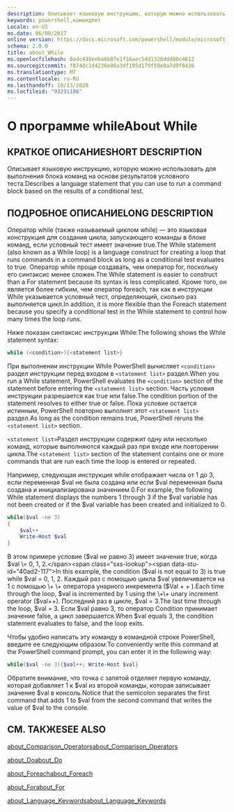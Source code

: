 ```yaml
---
description: Описывает языковую инструкцию, которую можно использовать для выполнения блока команд на основе результатов условного теста.
keywords: powershell,командлет
Locale: en-US
ms.date: 06/09/2017
online version: https://docs.microsoft.com/powershell/module/microsoft.powershell.core/about/about_while?view=powershell-6&WT.mc_id=ps-gethelp
schema: 2.0.0
title: about_While
ms.openlocfilehash: 0adc435eeba6b07e1f16aec5dd1328ddd80c4612
ms.sourcegitcommit: f874dc1d4236e06a3df195d179f59e0a7d9f8436
ms.translationtype: MT
ms.contentlocale: ru-RU
ms.lasthandoff: 10/13/2020
ms.locfileid: "93231186"
---
```

# <a name="about-while"></a><span data-ttu-id="40ad2-104">О программе while</span><span class="sxs-lookup"><span data-stu-id="40ad2-104">About While</span></span>

## <a name="short-description"></a><span data-ttu-id="40ad2-105">КРАТКОЕ ОПИСАНИЕ</span><span class="sxs-lookup"><span data-stu-id="40ad2-105">SHORT DESCRIPTION</span></span>
<span data-ttu-id="40ad2-106">Описывает языковую инструкцию, которую можно использовать для выполнения блока команд на основе результатов условного теста.</span><span class="sxs-lookup"><span data-stu-id="40ad2-106">Describes a language statement that you can use to run a command block based on the results of a conditional test.</span></span>

## <a name="long-description"></a><span data-ttu-id="40ad2-107">ПОДРОБНОЕ ОПИСАНИЕ</span><span class="sxs-lookup"><span data-stu-id="40ad2-107">LONG DESCRIPTION</span></span>

<span data-ttu-id="40ad2-108">Оператор while (также называемый циклом while) — это языковая конструкция для создания цикла, запускающего команды в блоке команд, если условный тест имеет значение true.</span><span class="sxs-lookup"><span data-stu-id="40ad2-108">The While statement (also known as a While loop) is a language construct for creating a loop that runs commands in a command block as long as a conditional test evaluates to true.</span></span> <span data-ttu-id="40ad2-109">Оператор while проще создавать, чем оператор for, поскольку его синтаксис менее сложен.</span><span class="sxs-lookup"><span data-stu-id="40ad2-109">The While statement is easier to construct than a For statement because its syntax is less complicated.</span></span> <span data-ttu-id="40ad2-110">Кроме того, он является более гибким, чем оператор foreach, так как в инструкции While указывается условный тест, определяющий, сколько раз выполняется цикл.</span><span class="sxs-lookup"><span data-stu-id="40ad2-110">In addition, it is more flexible than the Foreach statement because you specify a conditional test in the While statement to control how many times the loop runs.</span></span>

<span data-ttu-id="40ad2-111">Ниже показан синтаксис инструкции While:</span><span class="sxs-lookup"><span data-stu-id="40ad2-111">The following shows the While statement syntax:</span></span>

```powershell
while (<condition>){<statement list>}
```

<span data-ttu-id="40ad2-112">При выполнении инструкции While PowerShell вычисляет `<condition>` раздел инструкции перед входом в `<statement list>` раздел.</span><span class="sxs-lookup"><span data-stu-id="40ad2-112">When you run a While statement, PowerShell evaluates the `<condition>` section of the statement before entering the `<statement list>` section.</span></span> <span data-ttu-id="40ad2-113">Часть условия инструкции разрешается как true или false.</span><span class="sxs-lookup"><span data-stu-id="40ad2-113">The condition portion of the statement resolves to either true or false.</span></span> <span data-ttu-id="40ad2-114">Пока условие остается истинным, PowerShell повторно выполнят этот `<statement list>` раздел.</span><span class="sxs-lookup"><span data-stu-id="40ad2-114">As long as the condition remains true, PowerShell reruns the `<statement list>` section.</span></span>

<span data-ttu-id="40ad2-115">`<statement list>`Раздел инструкции содержит одну или несколько команд, которые выполняются каждый раз при входе или повторении цикла.</span><span class="sxs-lookup"><span data-stu-id="40ad2-115">The `<statement list>` section of the statement contains one or more commands that are run each time the loop is entered or repeated.</span></span>

<span data-ttu-id="40ad2-116">Например, следующая инструкция while отображает числа от 1 до 3, если переменная $val не была создана или если $val переменная была создана и инициализирована значением 0.</span><span class="sxs-lookup"><span data-stu-id="40ad2-116">For example, the following While statement displays the numbers 1 through 3 if the $val variable has not been created or if the $val variable has been created and initialized to 0.</span></span>

```powershell
while($val -ne 3)
{
    $val++
    Write-Host $val
}
```

<span data-ttu-id="40ad2-117">В этом примере условие ($val не равно 3) имеет значение true, когда $val \= 0, 1, 2.</span><span class="sxs-lookup"><span data-stu-id="40ad2-117">In this example, the condition ($val is not equal to 3) is true while $val \= 0, 1, 2.</span></span> <span data-ttu-id="40ad2-118">Каждый раз с помощью цикла $val увеличивается на 1 с помощью \+ \+ оператора унарного инкремента ($Val \+ \+ ).</span><span class="sxs-lookup"><span data-stu-id="40ad2-118">Each time through the loop, $val is incremented by 1 using the \+\+ unary increment operator ($val\+\+).</span></span> <span data-ttu-id="40ad2-119">Последний раз в цикле, $val \= 3.</span><span class="sxs-lookup"><span data-stu-id="40ad2-119">The last time through the loop, $val \= 3.</span></span> <span data-ttu-id="40ad2-120">Если $val равно 3, то оператор Condition принимает значение false, а цикл завершается.</span><span class="sxs-lookup"><span data-stu-id="40ad2-120">When $val equals 3, the condition statement evaluates to false, and the loop exits.</span></span>

<span data-ttu-id="40ad2-121">Чтобы удобно написать эту команду в командной строке PowerShell, введите ее следующим образом:</span><span class="sxs-lookup"><span data-stu-id="40ad2-121">To conveniently write this command at the PowerShell command prompt, you can enter it in the following way:</span></span>

```powershell
while($val -ne 3){$val++; Write-Host $val}
```

<span data-ttu-id="40ad2-122">Обратите внимание, что точка с запятой отделяет первую команду, которая добавляет 1 к $val из второй команды, которая записывает значение $val в консоль.</span><span class="sxs-lookup"><span data-stu-id="40ad2-122">Notice that the semicolon separates the first command that adds 1 to $val from the second command that writes the value of $val to the console.</span></span>

## <a name="see-also"></a><span data-ttu-id="40ad2-123">СМ. ТАКЖЕ</span><span class="sxs-lookup"><span data-stu-id="40ad2-123">SEE ALSO</span></span>

[<span data-ttu-id="40ad2-124">about_Comparison_Operators</span><span class="sxs-lookup"><span data-stu-id="40ad2-124">about_Comparison_Operators</span></span>](about_Comparison_Operators.md)

[<span data-ttu-id="40ad2-125">about_Do</span><span class="sxs-lookup"><span data-stu-id="40ad2-125">about_Do</span></span>](about_Do.md)

[<span data-ttu-id="40ad2-126">about_Foreach</span><span class="sxs-lookup"><span data-stu-id="40ad2-126">about_Foreach</span></span>](about_Foreach.md)

[<span data-ttu-id="40ad2-127">about_For</span><span class="sxs-lookup"><span data-stu-id="40ad2-127">about_For</span></span>](about_For.md)

[<span data-ttu-id="40ad2-128">about_Language_Keywords</span><span class="sxs-lookup"><span data-stu-id="40ad2-128">about_Language_Keywords</span></span>](about_Language_Keywords.md)
